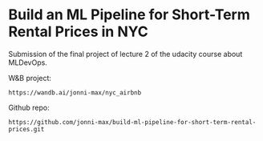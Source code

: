 # Build an ML Pipeline for Short-Term Rental Prices in NYC

Submission of the final project of lecture 2 of the udacity course about MLDevOps.

W&B project: 

```
https://wandb.ai/jonni-max/nyc_airbnb
```

Github repo: 

```
https://github.com/jonni-max/build-ml-pipeline-for-short-term-rental-prices.git
```

